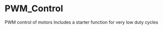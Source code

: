 PWM_Control
===========

PWM control of motors
Includes a starter function for very low duty cycles
